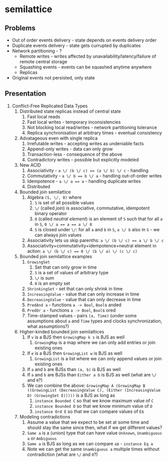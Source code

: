 # semilattice

## Problems

* Out of order events delivery - state depends on events delivery order
* Duplicate events delivery - state gets currupted by duplicates
* Network partitioning - ?
  * Remote writes - writes affected by unavailability/latency/failure of remote central storage
  * Squashing events - events can be squashed anytime anywhere
  * Replicas
* Original events not persisted, only state 

## Presentation

1. Conflict-Free Replicated Data Types
    1. Distributed state replicas instead of central state
        1. Fast local reads
        1. Fast local writes - temporary inconsistencies
        1. Not blocking local read/writes - network partitioning tolerance
        1. Replica synchronisation at arbitrary times - eventual consistency
    1. Advatageous even with single replica
        1. Irrefutable writes - accepting writes as undeniable facts
        1. Append-only writes - data can only grow
        1. Transaction-less - consequence of the above
        1. Contradictory writes - possible but explicitly modeled
    1. New ACID
        1. Associativity - `a \/ (b \/ c) == (a \/ b) \/ c` - handling
        1. Commutativity - `a \/ b == b \/ a` - handling out-of-order writes
        1. Idempotence - `a \/ a == a` - handling duplicate writes
        1. Distributed
    1. Bounded join semilattice
        1. Algebra `(S, \/, 0)` where
            1. `S` is set of all possible values
            1. `\/` (called *join*) is associative, commutative, idempotent binary operator
            1. `0` (called *neutral element*) is an element of `S` such that for all `a` in `S`, `0 \/ a == a == a \/ 0`
            1. `S` is closed under `\/`: for all `a` and `b` in `S`, `a \/ b` also in `S` - we can always join values
        1. Associativity lets us skip parenths: `a \/ (b \/ c) == a \/ b \/ c`
        1. Associativity+commutativity+idempotence+neutral element in action: `a \/ (b \/ c) == 0 \/ (b \/ a) \/ (c \/ c)`
    1. Bounded join semilattice examples
        1. `GrowingSet`
            1. Set that can only grow in time
            1. `S` is a set of values of arbitrary type
            1. `\/` is sum
            1. `0` is an empty set
        1. `ShrinkingSet` - set that can only shrink in time
        1. `IncreasingValue` - value that can only increase in time
        1. `DecreasingValue` - value that can only decrease in time
        1. `PredAnd a` - functions `a -> Bool`, `Bool`s anded
        1. `PredOr a` - functions `a -> Bool`, `Bool`s ored
        1. Time-stamped values - pairs `(a, Time)` (under some assumptions about `a` and `Time` types and clocks synchronization, what assumptions?)
    1. Higher-kinded bounded join semilattices
        1. If `v` is a BJS then `GrowingMap k s` is BJS as well
            1. `GrowingMap` is a map where we can only add entries or join existing ones
        1. If `e` is a BJS then `GrowingList w` is BJS as well
            1. `GrowingList` is a list where we can only append values or join existing ones
        1. If `a` and `b` are BJSs than `(a, b)` is BJS as well
        1. If `a` and `b` are BJSs than `Either a b` is BJS as well (what are `\/` and `0`?)
        1. We can combine the above: `GrowingMap A (GrowingMap B ((GrowingList (DecreasingValue C), (Either (IncreasingValue D) (GrowingSet E)))))` is a BJS as long as
            1. `instance Bounded C` so that we know maximum value of `C`
            1. `instance Bounded D` so that we know minimum value of `D`
            1. `instance Ord E` so that we can compare values of `E`s
    1. Modeling contradictions
        1. Assume a value that we expect to be set at some time and should stay the same since then, what if we get different values?
        1. `Same a` is a (union) type that can have value `Unknown`, `Unambiguous a` or `Ambiguous`
        1. `Same a` is BJS as long as we can compare `a`s - `instance Eq a`
        1. Note we can get the same `Unambiguous a` multiple times without contradiction (what are `\/` and `0`?)
    
